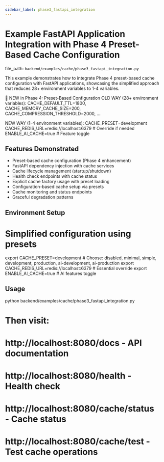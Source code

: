 ```yaml
---
sidebar_label: phase3_fastapi_integration
---
```


# Example FastAPI Application Integration with Phase 4 Preset-Based Cache Configuration

  file_path: `backend/examples/cache/phase3_fastapi_integration.py`

This example demonstrates how to integrate Phase 4 preset-based cache configuration
with FastAPI applications, showcasing the simplified approach that reduces 28+
environment variables to 1-4 variables.

🚀 NEW in Phase 4: Preset-Based Configuration
OLD WAY (28+ environment variables):
CACHE_DEFAULT_TTL=1800, CACHE_MEMORY_CACHE_SIZE=200, CACHE_COMPRESSION_THRESHOLD=2000, ...

NEW WAY (1-4 environment variables):
CACHE_PRESET=development
CACHE_REDIS_URL=redis://localhost:6379  # Override if needed
ENABLE_AI_CACHE=true                     # Feature toggle

## Features Demonstrated

- Preset-based cache configuration (Phase 4 enhancement)
- FastAPI dependency injection with cache services
- Cache lifecycle management (startup/shutdown)
- Health check endpoints with cache status
- Explicit cache factory usage with preset loading
- Configuration-based cache setup via presets
- Cache monitoring and status endpoints
- Graceful degradation patterns

## Environment Setup

# Simplified configuration using presets
export CACHE_PRESET=development              # Choose: disabled, minimal, simple, development, production, ai-development, ai-production
export CACHE_REDIS_URL=redis://localhost:6379   # Essential override
export ENABLE_AI_CACHE=true                  # AI features toggle

## Usage

python backend/examples/cache/phase3_fastapi_integration.py

# Then visit:
# http://localhost:8080/docs - API documentation
# http://localhost:8080/health - Health check
# http://localhost:8080/cache/status - Cache status
# http://localhost:8080/cache/test - Test cache operations
